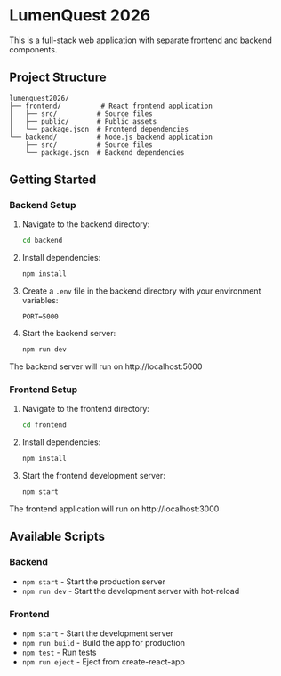 # LumenQuest 2026

This is a full-stack web application with separate frontend and backend components.

## Project Structure

```
lumenquest2026/
├── frontend/          # React frontend application
│   ├── src/          # Source files
│   ├── public/       # Public assets
│   └── package.json  # Frontend dependencies
└── backend/          # Node.js backend application
    ├── src/          # Source files
    └── package.json  # Backend dependencies
```

## Getting Started

### Backend Setup

1. Navigate to the backend directory:
   ```bash
   cd backend
   ```

2. Install dependencies:
   ```bash
   npm install
   ```

3. Create a `.env` file in the backend directory with your environment variables:
   ```
   PORT=5000
   ```

4. Start the backend server:
   ```bash
   npm run dev
   ```

The backend server will run on http://localhost:5000

### Frontend Setup

1. Navigate to the frontend directory:
   ```bash
   cd frontend
   ```

2. Install dependencies:
   ```bash
   npm install
   ```

3. Start the frontend development server:
   ```bash
   npm start
   ```

The frontend application will run on http://localhost:3000

## Available Scripts

### Backend

- `npm start` - Start the production server
- `npm run dev` - Start the development server with hot-reload

### Frontend

- `npm start` - Start the development server
- `npm run build` - Build the app for production
- `npm test` - Run tests
- `npm run eject` - Eject from create-react-app